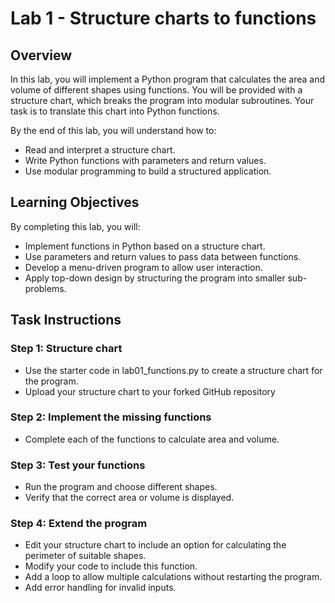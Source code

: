 # Lab 1 - Structure charts to functions
## Overview
In this lab, you will implement a Python program that calculates the area and volume of different shapes using functions. You will be provided with a structure chart, which breaks the program into modular subroutines. Your task is to translate this chart into Python functions.

By the end of this lab, you will understand how to:
- Read and interpret a structure chart.
- Write Python functions with parameters and return values.
- Use modular programming to build a structured application.

## Learning Objectives

By completing this lab, you will:
- Implement functions in Python based on a structure chart.
- Use parameters and return values to pass data between functions.
- Develop a menu-driven program to allow user interaction.
- Apply top-down design by structuring the program into smaller sub-problems.

## Task Instructions

### Step 1: Structure chart
- Use the starter code in lab01_functions.py to create a structure chart for the program.
- Upload your structure chart to your forked GitHub repository
### Step 2: Implement the missing functions
- Complete each of the functions to calculate area and volume.
### Step 3: Test your functions
- Run the program and choose different shapes.
- Verify that the correct area or volume is displayed.
### Step 4: Extend the program
- Edit your structure chart to include an option for calculating the perimeter of suitable shapes.
- Modify your code to include this function.
- Add a loop to allow multiple calculations without restarting the program. 
- Add error handling for invalid inputs.



